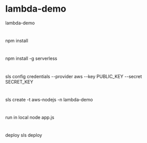 # lambda-demo
lambda-demo
#
npm install
#
npm install -g serverless
#
sls config credentials --provider aws --key PUBLIC_KEY --secret SECRET_KEY
#
sls create -t aws-nodejs -n lambda-demo
#
run in local
node app.js
#
deploy
sls deploy
